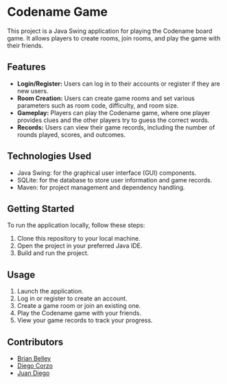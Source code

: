 # Codename Game

This project is a Java Swing application for playing the Codename board game. It allows players to create rooms, join rooms, and play the game with their friends.

## Features

- **Login/Register:** Users can log in to their accounts or register if they are new users.
- **Room Creation:** Users can create game rooms and set various parameters such as room code, difficulty, and room size.
- **Gameplay:** Players can play the Codename game, where one player provides clues and the other players try to guess the correct words.
- **Records:** Users can view their game records, including the number of rounds played, scores, and outcomes.

## Technologies Used

- Java Swing: for the graphical user interface (GUI) components.
- SQLite: for the database to store user information and game records.
- Maven: for project management and dependency handling.

## Getting Started

To run the application locally, follow these steps:

1. Clone this repository to your local machine.
2. Open the project in your preferred Java IDE.
3. Build and run the project.

## Usage

1. Launch the application.
2. Log in or register to create an account.
3. Create a game room or join an existing one.
4. Play the Codename game with your friends.
5. View your game records to track your progress.

## Contributors

- [Brian Belley](https://github.com/brianbelley)
- [Diego Corzo](https://github.com/CorzoDiego18)
- [Juan Diego](https://github.com/corzoj)
